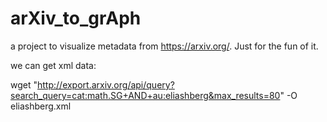 # arXiv_to_grAph

a project to visualize metadata from https://arxiv.org/. Just for the fun of it.

we can get xml data:

wget "http://export.arxiv.org/api/query?search_query=cat:math.SG+AND+au:eliashberg&max_results=80" -O eliashberg.xml


